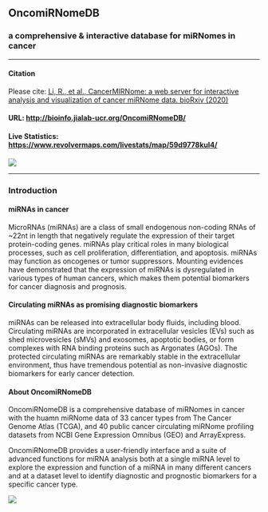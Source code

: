 ## OncomiRNomeDB
### a comprehensive & interactive database for miRNomes in cancer
---

#### Citation
Please cite: [Li, R., et al., CancerMIRNome: a web server for interactive analysis and visualization of cancer miRNome data. bioRxiv (2020)](https://www.biorxiv.org/content/10.1101/2020.10.04.325670v1)

#### URL: http://bioinfo.jialab-ucr.org/OncomiRNomeDB/

#### Live Statistics: https://www.revolvermaps.com/livestats/map/59d9778kul4/

![](https://github.com/rli012/OncomiRNomeDB/blob/master/www/img/workflow_sm.jpg)

---

### Introduction
#### miRNAs in cancer
MicroRNAs (miRNAs) are a class of small endogenous non-coding RNAs of ~22nt in length that negatively regulate the expression of their target protein-coding genes. miRNAs play critical roles in many biological processes, such as cell proliferation, differentiation, and apoptosis. miRNAs may function as oncogenes or tumor suppressors. Mounting evidences have demonstrated that the expression of miRNAs is dysregulated in various types of human cancers, which makes them potential biomarkers for cancer diagnosis and prognosis.

#### Circulating miRNAs as promising diagnostic biomarkers
miRNAs can be released into extracellular body fluids, including blood. Circulating miRNAs are incorporated in extracellular vesicles (EVs) such as shed microvesicles (sMVs) and exosomes, apoptotic bodies, or form complexes with RNA binding proteins such as Argonates (AGOs). The protected circulating miRNAs are remarkably stable in the extracellular environment, thus have tremendous potential as non-invasive diagnostic biomarkers for early cancer detection.

#### About OncomiRNomeDB
OncomiRNomeDB is a comprehensive database of miRNomes in cancer with the huamn miRNome data of 33 cancer types from The Cancer Genome Atlas (TCGA), and 40 public cancer circulating miRNome profiling datasets from NCBI Gene Expression Omnibus (GEO) and ArrayExpress.

OncomiRNomeDB provides a user-friendly interface and a suite of advanced functions for miRNA analysis both at a single miRNA level to explore the expression and function of a miRNA in many different cancers and at a dataset level to identify diagnostic and prognostic biomarkers for a specific cancer type.

![](https://github.com/rli012/CancerMIRNome/blob/master/www/img/both.jpg)
